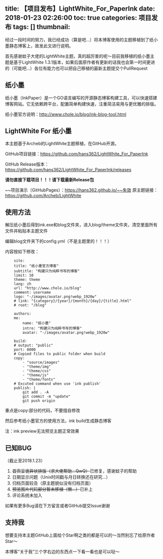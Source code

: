 title: 【项目发布】LightWhite_For_PaperInk
date: 2018-01-23 02:26:00
toc: true
categories: 项目发布
tags: []
thumbnail: 
---
经过一段时间的努力，我已经成功（算是吧...）将本博客使用的主题移植到了纸小墨静态博客上，故发此文进行说明。

首先感谢蚊子大佬的LightWhite主题，真的超厉害的呢～目前我移植的纸小墨主题是基于LightWhite 1.3.1版本，如果后面原作者有更新的话我也会第一时间更进的（可能吧...）各位有能力也可以把自己移植的最新主题提交个PullRequest

<!--more-->

## 纸小墨 ##

纸小墨（InkPaper）是一个GO语言编写的开源静态博客构建工具，可以快速搭建博客网站。它无依赖跨平台，配置简单构建快速，注重简洁易用与更优雅的排版。

纸小墨官方说明：http://www.chole.io/blog/ink-blog-tool.html

## LightWhite For 纸小墨 ##

本主题基于Archeb的LightWhite主题移植，在GitHub开源。

GitHub项目链接：https://github.com/hans362/LightWhite_For_PaperInk

GitHub Release版本：https://github.com/hans362/LightWhite_For_PaperInk/releases

**请勿直接下载项目！！！请下载最新Release包**

~~项目演示（GitHubPages）：https://hans362.github.io/~~失效
原主题链接：https://github.com/Archeb/LightWhite

## 使用方法 ##

解压纸小墨后得到ink.exe和blog文件夹，进入blog/theme文件夹，清空里面所有文件并粘贴本主题文件

编辑blog文件夹下的config.yml（不是主题里的！！！）

内容按如下修改：
```
    site:
    title: "纸小墨官方博客"
    subtitle: "构建只为纯粹书写的博客"
    limit: 10
    theme: theme
    lang: zh
    url: "http://www.chole.io/blog"
    comment: username
    logo: "-/images/avatar.png!webp_1920w"
    # link: "{category}/{year}/{month}/{day}/{title}.html"
    # root: "/blog"

    authors:
    me:
        name: "纸小墨"
        intro: "构建只为纯粹书写的博客"
        avatar: "-/images/avatar.png!webp_1920w"

    build:
    # output: "public"
    port: 8000
    # Copied files to public folder when build
    copy:
        - "source/images"
        - "theme/img"
        - "theme/css"
        - "theme/js"
        - "theme/fonts"
    # Excuted command when use 'ink publish'
    publish: |
        git add . -A
        git commit -m "update"
        git push origin
```
重点是copy:部分的代码，不要擅自修改

然后参考纸小墨官方的使用方法，ink build生成静态博客

注：ink preview无法预览主题正常效果

## 已知BUG ##

（截止至2018.1.23）

 1. ~~首页呈诡异状排版（求大佬帮助...QwQ）~~已修复，感谢蚊子的帮助
 2. 日期显示问题（Unix时间戳与月日转换还在研究...）
 3. 归档页面较丑（原主题貌似没有归档页面）
 4. ~~预览图片代码部分暂未移植（懒...）~~已补上
 5. 评论系统未加入

如果有更多Bug请在下方留言或者GitHub提交Issue谢谢

## 支持我 ##

想要支持本主题GitHub上面给个Star啊之类的都是可以的～当然别忘了给原作者Star～

本博客“关于我”三个字右边的东西点一下看一看也是可以哒～